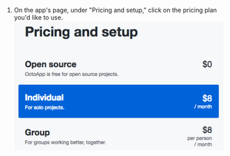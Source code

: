 1. On the app's page, under "Pricing and setup," click on the pricing plan you'd like to use. ![List of the app's available pricing plans](/assets/images/help/marketplace/marketplace-choose-plan.png)
